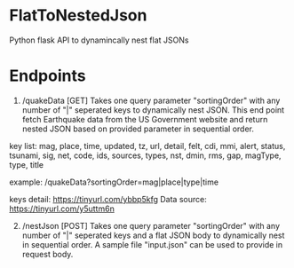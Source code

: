# FlatToNestedJson
Python flask API to dynamincally nest flat JSONs


# Endpoints
1) /quakeData [GET]
Takes one query parameter "sortingOrder" with any number of "|" seperated keys to dynamically nest JSON. This end point fetch Earthquake data from the US Government website and return nested JSON based on provided parameter in sequential order.

key list: mag, place, time, updated, tz, url, detail, felt, cdi, mmi, alert, status, tsunami, sig, net, code, ids, sources, types, nst, dmin, rms, gap, magType, type, title

example: /quakeData?sortingOrder=mag|place|type|time

keys detail: https://tinyurl.com/ybbp5kfg
Data source: https://tinyurl.com/y5uttm6n

2) /nestJson [POST]
Takes one query parameter "sortingOrder" with any number of "|" seperated keys and a flat JSON body to dynamically nest in sequential order. A sample file "input.json" can be used to provide in request body.   
